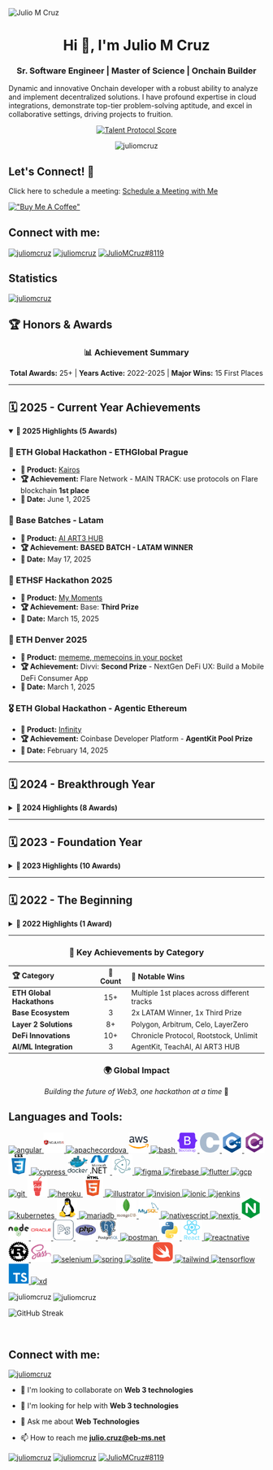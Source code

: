 <p dir="auto">
<img src="/assets/ETHWall.jpeg" alt="Julio M Cruz" style="max-width: 100%;">
</p>


<h1 align="center">Hi 👋, I'm Julio M Cruz</h1>
<h3 align="center">Sr. Software Engineer | Master of Science | Onchain Builder</h3>

<p>Dynamic and innovative Onchain developer with a robust ability to analyze and implement decentralized solutions. I have profound expertise in cloud integrations, demonstrate top-tier problem-solving aptitude, and excel in collaborative settings, driving projects to fruition.</p>

<div align="center" style="margin: 0.5rem 0;">
  <a href="https://app.talentprotocol.com/4e9db003-da84-466e-a951-c4c8973dfda9" target="_blank" rel="noopener noreferrer">
    <img src="https://talent-protocol-widget.vercel.app/widget/0xc2564e41B7F5Cb66d2d99466450CfebcE9e8228f" alt="Talent Protocol Score" />
  </a>
</div>

<p align="center"> <img src="https://komarev.com/ghpvc/?username=juliomcruz&label=Profile%20views&color=0e75b6&style=flat" alt="juliomcruz" /> </p>

## Let's Connect! 📅
Click here to schedule a meeting: [Schedule a Meeting with Me](https://calendly.com/JulioMCruz)

[!["Buy Me A Coffee"](https://www.buymeacoffee.com/assets/img/custom_images/orange_img.png)](https://www.buymeacoffee.com/JulioMCruz)

<h2 align="left">Connect with me:</h2>
<p align="left">
<a href="https://twitter.com/juliomcruz" target="blank"><img align="center" src="https://raw.githubusercontent.com/rahuldkjain/github-profile-readme-generator/master/src/images/icons/Social/twitter.svg" alt="juliomcruz" height="30" width="40" /></a>
<a href="https://linkedin.com/in/juliomcruz" target="blank"><img align="center" src="https://raw.githubusercontent.com/rahuldkjain/github-profile-readme-generator/master/src/images/icons/Social/linked-in-alt.svg" alt="juliomcruz" height="30" width="40" /></a>
<a href="https://discord.gg/JulioMCruz#8119" target="blank"><img align="center" src="https://raw.githubusercontent.com/rahuldkjain/github-profile-readme-generator/master/src/images/icons/Social/discord.svg" alt="JulioMCruz#8119" height="30" width="40" /></a>
</p>

<h2>Statistics</h2>

<p align="left"> <a href="https://github.com/ryo-ma/github-profile-trophy"><img src="https://github-profile-trophy.vercel.app/?username=juliomcruz" alt="juliomcruz" /></a> </p>

<h2>🏆 Honors & Awards</h2>

<div align="center">
  
### 📊 Achievement Summary
**Total Awards:** 25+ | **Years Active:** 2022-2025 | **Major Wins:** 15 First Places

</div>

---

## 🗓️ 2025 - Current Year Achievements

<details open>
<summary><strong>🎯 2025 Highlights (5 Awards)</strong></summary>

### 🥇 ETH Global Hackathon - ETHGlobal Prague
- **🚀 Product:** [Kairos](https://ethglobal.com/showcase/kairos-75wyr)
- **🏆 Achievement:** Flare Network - MAIN TRACK: use protocols on Flare blockchain **1st place**
- **📅 Date:** June 1, 2025

### 🥇 Base Batches - Latam
- **🚀 Product:** [AI ART3 HUB](https://devfolio.co/projects/nounish-agent-ai-para-artistas-que-quieren-entrar-a-web-sin-friccion-4dc4)
- **🏆 Achievement:** **BASED BATCH - LATAM WINNER**
- **📅 Date:** May 17, 2025

### 🥉 ETHSF Hackathon 2025
- **🚀 Product:** [My Moments](https://devfolio.co/projects/moments-7202)
- **🏆 Achievement:** Base: **Third Prize**
- **📅 Date:** March 15, 2025

### 🥈 ETH Denver 2025
- **🚀 Product:** [mememe, memecoins in your pocket](https://devfolio.co/projects/mememe-memecoins-in-your-pocket-71e7)
- **🏆 Achievement:** Divvi: **Second Prize** - NextGen DeFi UX: Build a Mobile DeFi Consumer App
- **📅 Date:** March 1, 2025

### 🎖️ ETH Global Hackathon - Agentic Ethereum
- **🚀 Product:** [Infinity](https://ethglobal.com/)
- **🏆 Achievement:** Coinbase Developer Platform - **AgentKit Pool Prize**
- **📅 Date:** February 14, 2025

</details>

---

## 🗓️ 2024 - Breakthrough Year

<details>
<summary><strong>🎯 2024 Highlights (8 Awards)</strong></summary>

### 🏆 ETH Global Hackathon - ETH Global Bangkok
- **🚀 Product:** [FlashFi](https://ethglobal.com/showcase/flashfi-g27p4)
- **🏆 Achievements:**
  - Celo - Best Open-Source Tool Built on Celo L2: **2nd place**
  - LayerZero - Best Omnichain Solution: **2nd place**
  - Rootstock - **Best DeFi dApp on Rootstock**
  - Blockscout - Blockscout Explorer Big Pool Prize
- **📅 Date:** November 17, 2024

### 🥇 Base Around The World - Latin America
- **🚀 Product:** [CrediTalent](https://devfolio.co/projects/credittalent-42f6)
- **🏆 Achievement:** **BASED LATAM WINNER**
- **📅 Date:** October 30, 2024

### 🥇 ETH Global Hackathon - ETH Global San Francisco
- **🚀 Product:** [Aurum](https://ethglobal.com/showcase/aurum-7ry36)
- **🏆 Achievements:**
  - Chronicle Protocol - Best Integration of Chronicle Protocol: **1st place**
  - Unlimit - **Crypto Checkouts**
- **📅 Date:** October 20, 2024

### 🏆 Permissionless III
- **🚀 Product:** [M5pire](https://app.buidlbox.io/projects/m5pire?path=projects%2Fm5pire)
- **🏆 Achievement:** Rootstock - **Build an EVM dApp on Bitcoin using Rootstock**
- **📅 Date:** October 10, 2024

### 🎖️ ETH Global Hackathon - Superhack 2024
- **🚀 Product:** [XocPay](https://ethglobal.com/showcase/xocpay-uji2b)
- **🏆 Achievement:** Worldcoin - **Pool Prize**
- **📅 Date:** August 16, 2024

### 🥇 ETH Global Hackathon - ETH Global Brussels
- **🚀 Product:** [n/acc](https://ethglobal.com/showcase/n-acc-fa1kp)
- **🏆 Achievements:**
  - Chronicle Protocol - Defi Track: **First Place**
  - Polygon - **Best ZK dApp**
- **📅 Date:** July 14, 2024

### 🏆 ETH Global Hackathon - ETH Global London
- **🚀 Product:** [Zycket](https://ethglobal.com/showcase/zycket-hxc9f)
- **🏆 Achievements:**
  - Chiliz - **Pool Prize**
  - Arbitrum - **Qualifying Arbitrum**
- **📅 Date:** March 17, 2024

### 🎖️ ETH Global Hackathon - LFGHO
- **🚀 Product:** [Streamline](https://ethglobal.com/showcase/streamline-40r8i)
- **🏆 Achievement:** Family - **Pool Prize**
- **📅 Date:** January 24, 2024

</details>

---

## 🗓️ 2023 - Foundation Year

<details>
<summary><strong>🎯 2023 Highlights (10 Awards)</strong></summary>

### 🏅 Algorand Build-a-Bull Hackathon
- **🚀 Product:** [LuxFlo](https://dorahacks.io/buidl/8021)
- **🏆 Achievement:** Consumer Track - **Top 5**
- **📅 Date:** November 19, 2023

### 🥇 ETH Miami
- **🚀 Product:** [HobbyFlo](https://dorahacks.io/buidl/7822)
- **🏆 Achievements:**
  - Propy - **1st Place** - Real World Assets
  - Cello - **2nd Place** - Refi Track
- **📅 Date:** October 29, 2023

### 🏆 ETH Global Hackathon - ETHOnline 2023
- **🚀 Product:** [Kindred Protocol](https://ethglobal.com/showcase/kindred-0khmr)
- **🏆 Achievements:**
  - Scroll - **Best Use**
  - Scroll - **Pool Prize**
- **📅 Date:** October 27, 2023

### 🏆 ETH Global Hackathon - ETHGlobal New York
- **🚀 Product:** [TeachAI](https://ethglobal.com/showcase/teachai-pkr1z)
- **🏆 Achievements:**
  - Cartesi - **Best MVP**
  - The Graph - **Best New Subgraph/Substream**
- **📅 Date:** September 24, 2023

### 🏆 ETH Chicago Hackathon
- **🚀 Product:** [ChiCare](https://taikai.network/ethchicago/hackathons/ETHChicagoHackathon2023/projects/clmnjpnvf058ktn016yi81dha/idea)
- **🏆 Achievements:**
  - **ETHChi for Good**
  - **API3**
- **📅 Date:** September 17, 2023

### 🎖️ ETH Global Hackathon - Super Hack
- **🚀 Product:** [Passport Global](https://ethglobal.com/showcase/passportglobal-jptoi)
- **🏆 Achievement:** Mode - **Prize Pool**
- **📅 Date:** August 13, 2023

### 🏆 ETH Global Hackathon - ETHGlobal Waterloo
- **🚀 Product:** [User Proof Membership](https://ethglobal.com/showcase/user-proof-membership-jvwx3)
- **🏆 Achievements:**
  - Sismo - **Best Technical WOW Factor**
  - Polygon - **Pool Prize**
- **📅 Date:** June 25, 2023

### 🎖️ Miami Buildhaton
- **🚀 Product:** [ETHMiami.xyz](https://devpost.com/software/ethmiami-xyz-ov0icb)
- **🏆 Achievement:** **OWL Protocol Bounties**
- **📅 Date:** April 2, 2023

</details>

---

## 🗓️ 2022 - The Beginning

<details>
<summary><strong>🎯 2022 Highlights (1 Award)</strong></summary>

### 🏅 ETH Global Hackathon - Hack FEVM
- **🚀 Product:** [CredLancer](https://ethglobal.com/showcase/credlancer-credentialed-freelancer-protocol-znzpf)
- **🏆 Achievement:** **HackFEVM Finalist**
- **📅 Date:** November 26, 2022

</details>

---

<div align="center">

### 🎯 Key Achievements by Category

| 🏆 **Category** | 🔢 **Count** | 🌟 **Notable Wins** |
|:---|:---:|:---|
| **ETH Global Hackathons** | 15+ | Multiple 1st places across different tracks |
| **Base Ecosystem** | 3 | 2x LATAM Winner, 1x Third Prize |
| **Layer 2 Solutions** | 8+ | Polygon, Arbitrum, Celo, LayerZero |
| **DeFi Innovations** | 10+ | Chronicle Protocol, Rootstock, Unlimit |
| **AI/ML Integration** | 3 | AgentKit, TeachAI, AI ART3 HUB |

### 🌍 Global Impact
*Building the future of Web3, one hackathon at a time* 🚀

</div>

<h2 align="left">Languages and Tools:</h2>

<p align="left"> <a href="https://angular.io" target="_blank" rel="noreferrer"> <img src="https://angular.io/assets/images/logos/angular/angular.svg" alt="angular" width="40" height="40"/> </a> <a href="https://angular.io" target="_blank" rel="noreferrer"> <img src="https://raw.githubusercontent.com/devicons/devicon/master/icons/angularjs/angularjs-original-wordmark.svg" alt="angularjs" width="40" height="40"/> </a> <a href="https://cordova.apache.org/" target="_blank" rel="noreferrer"> <img src="https://www.vectorlogo.zone/logos/apache_cordova/apache_cordova-icon.svg" alt="apachecordova" width="40" height="40"/> </a> <a href="https://aws.amazon.com" target="_blank" rel="noreferrer"> <img src="https://raw.githubusercontent.com/devicons/devicon/master/icons/amazonwebservices/amazonwebservices-original-wordmark.svg" alt="aws" width="40" height="40"/> </a> <a href="https://www.gnu.org/software/bash/" target="_blank" rel="noreferrer"> <img src="https://www.vectorlogo.zone/logos/gnu_bash/gnu_bash-icon.svg" alt="bash" width="40" height="40"/> </a> <a href="https://getbootstrap.com" target="_blank" rel="noreferrer"> <img src="https://raw.githubusercontent.com/devicons/devicon/master/icons/bootstrap/bootstrap-plain-wordmark.svg" alt="bootstrap" width="40" height="40"/> </a> <a href="https://www.cprogramming.com/" target="_blank" rel="noreferrer"> <img src="https://raw.githubusercontent.com/devicons/devicon/master/icons/c/c-original.svg" alt="c" width="40" height="40"/> </a> <a href="https://www.w3schools.com/cpp/" target="_blank" rel="noreferrer"> <img src="https://raw.githubusercontent.com/devicons/devicon/master/icons/cplusplus/cplusplus-original.svg" alt="cplusplus" width="40" height="40"/> </a> <a href="https://www.w3schools.com/cs/" target="_blank" rel="noreferrer"> <img src="https://raw.githubusercontent.com/devicons/devicon/master/icons/csharp/csharp-original.svg" alt="csharp" width="40" height="40"/> </a> <a href="https://www.w3schools.com/css/" target="_blank" rel="noreferrer"> <img src="https://raw.githubusercontent.com/devicons/devicon/master/icons/css3/css3-original-wordmark.svg" alt="css3" width="40" height="40"/> </a> <a href="https://www.cypress.io" target="_blank" rel="noreferrer"> <img src="https://raw.githubusercontent.com/simple-icons/simple-icons/6e46ec1fc23b60c8fd0d2f2ff46db82e16dbd75f/icons/cypress.svg" alt="cypress" width="40" height="40"/> </a> <a href="https://www.docker.com/" target="_blank" rel="noreferrer"> <img src="https://raw.githubusercontent.com/devicons/devicon/master/icons/docker/docker-original-wordmark.svg" alt="docker" width="40" height="40"/> </a> <a href="https://dotnet.microsoft.com/" target="_blank" rel="noreferrer"> <img src="https://raw.githubusercontent.com/devicons/devicon/master/icons/dot-net/dot-net-original-wordmark.svg" alt="dotnet" width="40" height="40"/> </a> <a href="https://www.electronjs.org" target="_blank" rel="noreferrer"> <img src="https://raw.githubusercontent.com/devicons/devicon/master/icons/electron/electron-original.svg" alt="electron" width="40" height="40"/> </a> <a href="https://www.figma.com/" target="_blank" rel="noreferrer"> <img src="https://www.vectorlogo.zone/logos/figma/figma-icon.svg" alt="figma" width="40" height="40"/> </a> <a href="https://firebase.google.com/" target="_blank" rel="noreferrer"> <img src="https://www.vectorlogo.zone/logos/firebase/firebase-icon.svg" alt="firebase" width="40" height="40"/> </a> <a href="https://flutter.dev" target="_blank" rel="noreferrer"> <img src="https://www.vectorlogo.zone/logos/flutterio/flutterio-icon.svg" alt="flutter" width="40" height="40"/> </a> <a href="https://cloud.google.com" target="_blank" rel="noreferrer"> <img src="https://www.vectorlogo.zone/logos/google_cloud/google_cloud-icon.svg" alt="gcp" width="40" height="40"/> </a> <a href="https://git-scm.com/" target="_blank" rel="noreferrer"> <img src="https://www.vectorlogo.zone/logos/git-scm/git-scm-icon.svg" alt="git" width="40" height="40"/> </a> <a href="https://gulpjs.com" target="_blank" rel="noreferrer"> <img src="https://raw.githubusercontent.com/devicons/devicon/master/icons/gulp/gulp-plain.svg" alt="gulp" width="40" height="40"/> </a> <a href="https://heroku.com" target="_blank" rel="noreferrer"> <img src="https://www.vectorlogo.zone/logos/heroku/heroku-icon.svg" alt="heroku" width="40" height="40"/> </a> <a href="https://www.w3.org/html/" target="_blank" rel="noreferrer"> <img src="https://raw.githubusercontent.com/devicons/devicon/master/icons/html5/html5-original-wordmark.svg" alt="html5" width="40" height="40"/> </a> <a href="https://www.adobe.com/in/products/illustrator.html" target="_blank" rel="noreferrer"> <img src="https://www.vectorlogo.zone/logos/adobe_illustrator/adobe_illustrator-icon.svg" alt="illustrator" width="40" height="40"/> </a> <a href="https://www.invisionapp.com/" target="_blank" rel="noreferrer"> <img src="https://www.vectorlogo.zone/logos/invisionapp/invisionapp-icon.svg" alt="invision" width="40" height="40"/> </a> <a href="https://ionicframework.com" target="_blank" rel="noreferrer"> <img src="https://upload.wikimedia.org/wikipedia/commons/d/d1/Ionic_Logo.svg" alt="ionic" width="40" height="40"/> </a> <a href="https://www.jenkins.io" target="_blank" rel="noreferrer"> <img src="https://www.vectorlogo.zone/logos/jenkins/jenkins-icon.svg" alt="jenkins" width="40" height="40"/> </a> <a href="https://kubernetes.io" target="_blank" rel="noreferrer"> <img src="https://www.vectorlogo.zone/logos/kubernetes/kubernetes-icon.svg" alt="kubernetes" width="40" height="40"/> </a> <a href="https://www.linux.org/" target="_blank" rel="noreferrer"> <img src="https://raw.githubusercontent.com/devicons/devicon/master/icons/linux/linux-original.svg" alt="linux" width="40" height="40"/> </a> <a href="https://mariadb.org/" target="_blank" rel="noreferrer"> <img src="https://www.vectorlogo.zone/logos/mariadb/mariadb-icon.svg" alt="mariadb" width="40" height="40"/> </a> <a href="https://www.mongodb.com/" target="_blank" rel="noreferrer"> <img src="https://raw.githubusercontent.com/devicons/devicon/master/icons/mongodb/mongodb-original-wordmark.svg" alt="mongodb" width="40" height="40"/> </a> <a href="https://www.mysql.com/" target="_blank" rel="noreferrer"> <img src="https://raw.githubusercontent.com/devicons/devicon/master/icons/mysql/mysql-original-wordmark.svg" alt="mysql" width="40" height="40"/> </a> <a href="https://nativescript.org/" target="_blank" rel="noreferrer"> <img src="https://raw.githubusercontent.com/detain/svg-logos/780f25886640cef088af994181646db2f6b1a3f8/svg/nativescript.svg" alt="nativescript" width="40" height="40"/> </a> <a href="https://nextjs.org/" target="_blank" rel="noreferrer"> <img src="https://cdn.worldvectorlogo.com/logos/nextjs-2.svg" alt="nextjs" width="40" height="40"/> </a> <a href="https://www.nginx.com" target="_blank" rel="noreferrer"> <img src="https://raw.githubusercontent.com/devicons/devicon/master/icons/nginx/nginx-original.svg" alt="nginx" width="40" height="40"/> </a> <a href="https://nodejs.org" target="_blank" rel="noreferrer"> <img src="https://raw.githubusercontent.com/devicons/devicon/master/icons/nodejs/nodejs-original-wordmark.svg" alt="nodejs" width="40" height="40"/> </a> <a href="https://www.oracle.com/" target="_blank" rel="noreferrer"> <img src="https://raw.githubusercontent.com/devicons/devicon/master/icons/oracle/oracle-original.svg" alt="oracle" width="40" height="40"/> </a> <a href="https://www.photoshop.com/en" target="_blank" rel="noreferrer"> <img src="https://raw.githubusercontent.com/devicons/devicon/master/icons/photoshop/photoshop-line.svg" alt="photoshop" width="40" height="40"/> </a> <a href="https://www.php.net" target="_blank" rel="noreferrer"> <img src="https://raw.githubusercontent.com/devicons/devicon/master/icons/php/php-original.svg" alt="php" width="40" height="40"/> </a> <a href="https://www.postgresql.org" target="_blank" rel="noreferrer"> <img src="https://raw.githubusercontent.com/devicons/devicon/master/icons/postgresql/postgresql-original-wordmark.svg" alt="postgresql" width="40" height="40"/> </a> <a href="https://postman.com" target="_blank" rel="noreferrer"> <img src="https://www.vectorlogo.zone/logos/getpostman/getpostman-icon.svg" alt="postman" width="40" height="40"/> </a> <a href="https://www.python.org" target="_blank" rel="noreferrer"> <img src="https://raw.githubusercontent.com/devicons/devicon/master/icons/python/python-original.svg" alt="python" width="40" height="40"/> </a> <a href="https://reactjs.org/" target="_blank" rel="noreferrer"> <img src="https://raw.githubusercontent.com/devicons/devicon/master/icons/react/react-original-wordmark.svg" alt="react" width="40" height="40"/> </a> <a href="https://reactnative.dev/" target="_blank" rel="noreferrer"> <img src="https://reactnative.dev/img/header_logo.svg" alt="reactnative" width="40" height="40"/> </a> <a href="https://www.rust-lang.org" target="_blank" rel="noreferrer"> <img src="https://raw.githubusercontent.com/devicons/devicon/master/icons/rust/rust-plain.svg" alt="rust" width="40" height="40"/> </a> <a href="https://sass-lang.com" target="_blank" rel="noreferrer"> <img src="https://raw.githubusercontent.com/devicons/devicon/master/icons/sass/sass-original.svg" alt="sass" width="40" height="40"/> </a> <a href="https://www.selenium.dev" target="_blank" rel="noreferrer"> <img src="https://raw.githubusercontent.com/detain/svg-logos/780f25886640cef088af994181646db2f6b1a3f8/svg/selenium-logo.svg" alt="selenium" width="40" height="40"/> </a> <a href="https://spring.io/" target="_blank" rel="noreferrer"> <img src="https://www.vectorlogo.zone/logos/springio/springio-icon.svg" alt="spring" width="40" height="40"/> </a> <a href="https://www.sqlite.org/" target="_blank" rel="noreferrer"> <img src="https://www.vectorlogo.zone/logos/sqlite/sqlite-icon.svg" alt="sqlite" width="40" height="40"/> </a> <a href="https://developer.apple.com/swift/" target="_blank" rel="noreferrer"> <img src="https://raw.githubusercontent.com/devicons/devicon/master/icons/swift/swift-original.svg" alt="swift" width="40" height="40"/> </a> <a href="https://tailwindcss.com/" target="_blank" rel="noreferrer"> <img src="https://www.vectorlogo.zone/logos/tailwindcss/tailwindcss-icon.svg" alt="tailwind" width="40" height="40"/> </a> <a href="https://www.tensorflow.org" target="_blank" rel="noreferrer"> <img src="https://www.vectorlogo.zone/logos/tensorflow/tensorflow-icon.svg" alt="tensorflow" width="40" height="40"/> </a> <a href="https://www.typescriptlang.org/" target="_blank" rel="noreferrer"> <img src="https://raw.githubusercontent.com/devicons/devicon/master/icons/typescript/typescript-original.svg" alt="typescript" width="40" height="40"/> </a> <a href="https://www.adobe.com/products/xd.html" target="_blank" rel="noreferrer"> <img src="https://cdn.worldvectorlogo.com/logos/adobe-xd.svg" alt="xd" width="40" height="40"/> </a> </p>

<p><img align="left" src="https://github-readme-stats.vercel.app/api/top-langs?username=juliomcruz&show_icons=true&locale=en&layout=compact" alt="juliomcruz" /></p>

<p>&nbsp;<img align="center" src="https://github-readme-stats.vercel.app/api?username=juliomcruz&show_icons=true&locale=en" alt="juliomcruz" /></p>

![GitHub Streak](https://nirzak-streak-stats.vercel.app/?user=JulioMCruz)

<br />

<h2 align="left">Connect with me:</h2>

<p align="left"> <a href="https://twitter.com/juliomcruz" target="blank"><img src="https://img.shields.io/twitter/follow/juliomcruz?logo=twitter&style=for-the-badge" alt="juliomcruz" /></a> </p>

- 👯 I'm looking to collaborate on **Web 3 technologies**

- 🤝 I'm looking for help with **Web 3 technologies**

- 💬 Ask me about **Web Technologies**

- 📫 How to reach me **julio.cruz@eb-ms.net**

<p align="left">
<a href="https://twitter.com/juliomcruz" target="blank"><img align="center" src="https://raw.githubusercontent.com/rahuldkjain/github-profile-readme-generator/master/src/images/icons/Social/twitter.svg" alt="juliomcruz" height="30" width="40" /></a>
<a href="https://linkedin.com/in/juliomcruz" target="blank"><img align="center" src="https://raw.githubusercontent.com/rahuldkjain/github-profile-readme-generator/master/src/images/icons/Social/linked-in-alt.svg" alt="juliomcruz" height="30" width="40" /></a>
<a href="https://discord.gg/JulioMCruz#8119" target="blank"><img align="center" src="https://raw.githubusercontent.com/rahuldkjain/github-profile-readme-generator/master/src/images/icons/Social/discord.svg" alt="JulioMCruz#8119" height="30" width="40" /></a>
</p>




